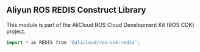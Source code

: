 ## Aliyun ROS REDIS Construct Library

This module is part of the AliCloud ROS Cloud Development Kit (ROS CDK) project.

```go
import * as REDIS from '@alicloud/ros-cdk-redis';
```
